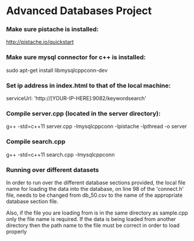 # Advanced Databases Project


### Make sure pistache is installed: 

http://pistache.io/quickstart


### Make sure mysql connector for c++ is installed:

sudo apt-get install libmysqlcppconn-dev

### Set ip address in index.html to that of the local machine:

serviceUrl: 'http://[YOUR-IP-HERE]:9082/keywordsearch'

### Compile server.cpp (located in the server directory):

g++ -std=c++11 server.cpp -lmysqlcppconn -lpistache -lpthread -o server

### Compile search.cpp

g++ -std=c++11 search.cpp -lmysqlcppconn

### Running over different datasets

In order to run over the different database sections provided, the local file name for loading the data into the database, on line 98 of the 'connect.h' file, needs to be changed from db_50.csv to the name of the appropriate database section file.

Also, if the file you are loading from is in the same directory as sample.cpp only the file name is required. If the data is being loaded from another directory then the path name to the file must be correct in order to load properly

